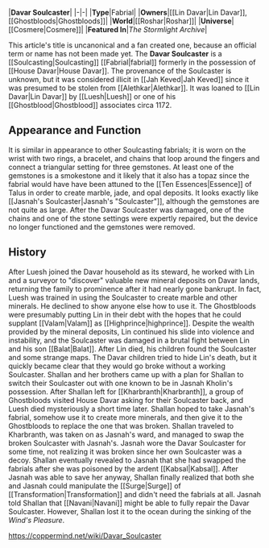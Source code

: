 |**Davar Soulcaster**|
|-|-|
|**Type**|Fabrial|
|**Owners**|[[Lin Davar\|Lin Davar]], [[Ghostbloods\|Ghostbloods]]|
|**World**|[[Roshar\|Roshar]]|
|**Universe**|[[Cosmere\|Cosmere]]|
|**Featured In**|*The Stormlight Archive*|

This article's title is uncanonical and a fan created one, because an official term or name has not been made yet.
The **Davar Soulcaster** is a [[Soulcasting\|Soulcasting]] [[Fabrial\|fabrial]] formerly in the possession of [[House Davar\|House Davar]].
The provenance of the Soulcaster is unknown, but it was considered illicit in [[Jah Keved\|Jah Keved]] since it was presumed to be stolen from [[Alethkar\|Alethkar]]. It was loaned to [[Lin Davar\|Lin Davar]] by [[Luesh\|Luesh]] or one of his [[Ghostblood\|Ghostblood]] associates circa 1172.

## Appearance and Function
It is similar in appearance to other Soulcasting fabrials; it is worn on the wrist with two rings, a bracelet, and chains that loop around the fingers and connect a triangular setting for three gemstones. At least one of the gemstones is a smokestone and it likely that it also has a topaz since the fabrial would have have been attuned to the [[Ten Essences\|Essence]] of Talus in order to create marble, jade, and opal deposits. It looks exactly like [[Jasnah's Soulcaster\|Jasnah's "Soulcaster"]], although the gemstones are not quite as large. After the Davar Soulcaster was damaged, one of the chains and one of the stone settings were expertly repaired, but the device no longer functioned and the gemstones were removed.

## History
After Luesh joined the Davar household as its steward, he worked with Lin and a surveyor to "discover" valuable new mineral deposits on Davar lands, returning the family to prominence after it had nearly gone bankrupt. In fact, Luesh was trained in using the Soulcaster to create marble and other minerals. He declined to show anyone else how to use it. The Ghostbloods were presumably putting Lin in their debt with the hopes that he could supplant [[Valam\|Valam]] as [[Highprince\|highprince]].
Despite the wealth provided by the mineral deposits, Lin continued his slide into violence and instability, and the Soulcaster was damaged in a brutal fight between Lin and his son [[Balat\|Balat]]. After Lin died, his children found the Soulcaster and some strange maps.
The Davar children tried to hide Lin's death, but it quickly became clear that they would go broke without a working Soulcaster. Shallan and her brothers came up with a plan for Shallan to switch their Soulcaster out with one known to be in Jasnah Kholin's possession. After Shallan left for [[Kharbranth\|Kharbranth]], a group of Ghostbloods visited House Davar asking for their Soulcaster back, and Luesh died mysteriously a short time later. Shallan hoped to take Jasnah's fabrial, somehow use it to create more minerals, and then give it to the Ghostbloods to replace the one that was broken.
Shallan traveled to Kharbranth, was taken on as Jasnah's ward, and managed to swap the broken Soulcaster with Jasnah's. Jasnah wore the Davar Soulcaster for some time, not realizing it was broken since her own Soulcaster was a decoy. Shallan eventually revealed to Jasnah that she had swapped the fabrials after she was poisoned by the ardent [[Kabsal\|Kabsal]]. After Jasnah was able to save her anyway, Shallan finally realized that both she and Jasnah could manipulate the [[Surge\|Surge]] of [[Transformation\|Transformation]] and didn't need the fabrials at all.
Jasnah told Shallan that [[Navani\|Navani]] might be able to fully repair the Davar Soulcaster. However, Shallan lost it to the ocean during the sinking of the *Wind's Pleasure*.



https://coppermind.net/wiki/Davar_Soulcaster